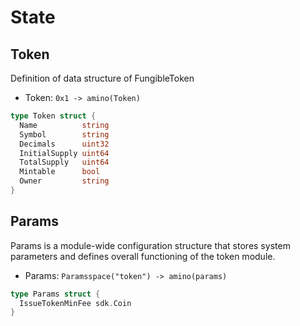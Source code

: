 <!--
order: 1
-->

# State

## Token

Definition of data structure of FungibleToken

- Token: `0x1 -> amino(Token)`

```go
type Token struct {
  Name          string
  Symbol        string
  Decimals      uint32
  InitialSupply uint64
  TotalSupply   uint64
  Mintable      bool
  Owner         string
}
```

## Params

Params is a module-wide configuration structure that stores system
parameters and defines overall functioning of the token module.

- Params: `Paramsspace("token") -> amino(params)`

```go
type Params struct {
  IssueTokenMinFee sdk.Coin
}
```


